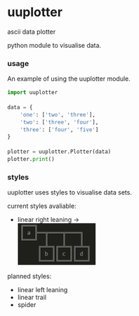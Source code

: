 # uuplotter
ascii data plotter

python module to visualise data.

### usage
An example of using the uuplotter module.
```python
import uuplotter

data = {
	'one': ['two', 'three'],
	'two': ['three', 'four'],
	'three': ['four', 'five']
}

plotter = uuplotter.Plotter(data)
plotter.print()

```

### styles
uuplotter uses styles to visualise data sets.

current styles avaliable:

- linear right leaning -> 
<br>![lrl](examples/images/linear_right_leaning.png)

planned styles:

- linear left leaning
- linear trail
- spider
